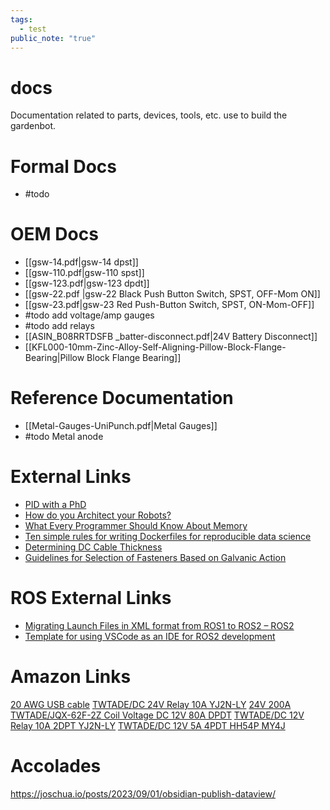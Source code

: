 ```yaml
---
tags:
  - test
public_note: "true"
---
```

# docs
Documentation related to parts, devices, tools, etc. use to build the gardenbot. 
# Formal Docs
- #todo
# OEM Docs

- [[gsw-14.pdf|gsw-14 dpst]]
- [[gsw-110.pdf|gsw-110 spst]]
- [[gsw-123.pdf|gsw-123 dpdt]]
- [[gsw-22.pdf |gsw-22 Black Push Button Switch, SPST, OFF-Mom ON]]
- [[gsw-23.pdf|gsw-23 Red Push-Button Switch, SPST, ON-Mom-OFF]]
- #todo add voltage/amp gauges
- #todo add relays
- [[ASIN_B08RRTDSFB _batter-disconnect.pdf|24V Battery Disconnect]]
- [[KFL000-10mm-Zinc-Alloy-Self-Aligning-Pillow-Block-Flange-Bearing|Pillow Block Flange Bearing]]
# Reference Documentation
- [[Metal-Gauges-UniPunch.pdf|Metal Gauges]]
- #todo Metal anode
# External Links
- [PID with a PhD](https://www.wescottdesign.com/articles/pid/pidWithoutAPhd.pdf)
- [How do you Architect your Robots?](https://github.com/S2-group/icse-seip-2020-replication-package/blob/master/ICSE_SEIP_2020.pdf)
- [What Every Programmer Should Know About Memory](https://people.freebsd.org/~lstewart/articles/cpumemory.pdf)
- [Ten simple rules for writing Dockerfiles for reproducible data science](https://journals.plos.org/ploscompbiol/article?id=10.1371/journal.pcbi.1008316)
- [Determining DC Cable Thickness](https://www.fabhabs.com/dc-cable-sizing-calculator)
- [Guidelines for Selection of Fasteners Based on Galvanic Action](https://www.pepperquality.com/Upload/Bulletin/pdf/010000%20-%20Fasteners%20-%2001%20Galvantic%20Action%20-%20022812.pdf)
# ROS External Links
- [Migrating Launch Files in XML format from ROS1 to ROS2 – ROS2](https://www.theconstruct.ai/how-to-migrate-launch-files-in-xml-format-from-ros1-to-ros2/)
- [Template for using VSCode as an IDE for ROS2 development](https://github.com/athackst/vscode_ros2_workspace)
# Amazon Links
[20 AWG USB cable](https://www.amazon.com/dp/B0C4Y9S5C2)
[TWTADE/DC 24V Relay 10A YJ2N-LY](https://www.amazon.com/gp/product/B07FXCFX1N/ref=ppx_yo_dt_b_search_asin_title?ie=UTF8&psc=1)
[24V 200A](https://www.amazon.com/gp/product/B01IV7D1Q8/ref=ppx_yo_dt_b_search_asin_title?ie=UTF8&psc=1)
[TWTADE/JQX-62F-2Z Coil Voltage DC 12V 80A DPDT](https://www.amazon.com/gp/product/B07FCJ39QR/ref=ppx_yo_dt_b_search_asin_title?ie=UTF8&psc=1)
[TWTADE/DC 12V Relay 10A 2DPT YJ2N-LY](https://www.amazon.com/gp/product/B07C78SLKD/ref=ppx_yo_dt_b_search_asin_title?ie=UTF8&psc=1)
[TWTADE/DC 12V 5A 4PDT HH54P MY4J](https://www.amazon.com/gp/product/B07CG5BM4S/ref=ppx_yo_dt_b_search_asin_title?ie=UTF8&psc=1)

# Accolades
https://joschua.io/posts/2023/09/01/obsidian-publish-dataview/
